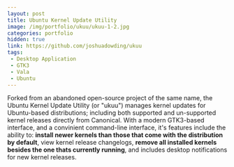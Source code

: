 ```yaml
---
layout: post
title: Ubuntu Kernel Update Utility
image: /img/portfolio/ukuu/ukuu-1-2.jpg
categories: portfolio
hidden: true
link: https://github.com/joshuadowding/ukuu
tags:
 - Desktop Application
 - GTK3
 - Vala
 - Ubuntu
---
```


Forked from an abandoned open-source project of the same name, the Ubuntu Kernel Update Utility (or "ukuu") manages kernel updates for Ubuntu-based distributions; including both supported and un-supported kernel releases directly from Canonical. With a modern GTK3-based interface, and a convinient command-line interface, it's features include the ability to: **install newer kernels than those that come with the distribution by default**, view kernel release changelogs, **remove all installed kernels besides the one thats currently running**, and includes desktop notifications for new kernel releases.